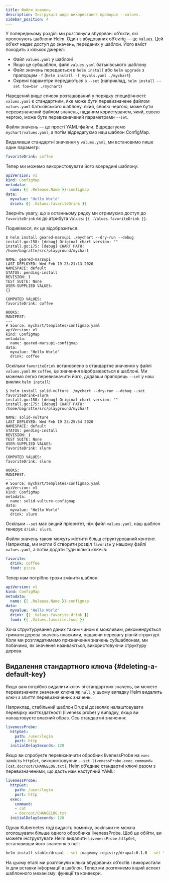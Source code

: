 ```yaml
---
title: Файли значень
description: Інструкції щодо використання прапорця --values.
sidebar_position: 4
---
```


У попередньому розділі ми розглянули вбудовані обʼєкти, які пропонують шаблони Helm. Один з вбудованих обʼєктів — це `Values`. Цей обʼєкт надає доступ до значень, переданих у шаблон. Його вміст походить з кількох джерел:

- Файл `values.yaml` у шаблоні
- Якщо це субшаблон, файл `values.yaml` батьківського шаблону
- Файл значень передається в `helm install` або `helm upgrade` з прапорцем `-f` (`helm install -f myvals.yaml ./mychart`)
- Окремі параметри передаються з `--set` (наприклад, `helm install --set foo=bar ./mychart`)

Наведений вище список розташований у порядку специфічності: `values.yaml` є стандартним, яке може бути перевизначене файлом `values.yaml` батьківського шаблону, який, своєю чергою, може бути перевизначений файлом значень, наданим користувачем, який, своєю чергою, може бути перевизначений параметрами `--set`.

Файли значень — це прості YAML-файли. Відредагуємо `mychart/values.yaml`, а потім відредагуємо наш шаблон ConfigMap.

Видаливши стандартні значення у `values.yaml`, ми встановимо лише один параметр:

```yaml
favoriteDrink: coffee
```

Тепер ми можемо використовувати його всередині шаблону:

```yaml
apiVersion: v1
kind: ConfigMap
metadata:
  name: {{ .Release.Name }}-configmap
data:
  myvalue: "Hello World"
  drink: {{ .Values.favoriteDrink }}
```

Зверніть увагу, що в останньому рядку ми отримуємо доступ до `favoriteDrink` як до атрибута `Values`: `{{ .Values.favoriteDrink }}`.

Подивімося, як це відобразиться.

```console
$ helm install geared-marsupi ./mychart --dry-run --debug
install.go:158: [debug] Original chart version: ""
install.go:175: [debug] CHART PATH: /home/bagratte/src/playground/mychart

NAME: geared-marsupi
LAST DEPLOYED: Wed Feb 19 23:21:13 2020
NAMESPACE: default
STATUS: pending-install
REVISION: 1
TEST SUITE: None
USER-SUPPLIED VALUES:
{}

COMPUTED VALUES:
favoriteDrink: coffee

HOOKS:
MANIFEST:
---
# Source: mychart/templates/configmap.yaml
apiVersion: v1
kind: ConfigMap
metadata:
  name: geared-marsupi-configmap
data:
  myvalue: "Hello World"
  drink: coffee
```

Оскільки `favoriteDrink` встановлено в стандартне значення у файлі `values.yaml` як `coffee`, це значення відображається в шаблоні. Ми можемо легко перевизначити його, додавши прапорець `--set` у наш виклик `helm install`:

```console
$ helm install solid-vulture ./mychart --dry-run --debug --set favoriteDrink=slurm
install.go:158: [debug] Original chart version: ""
install.go:175: [debug] CHART PATH: /home/bagratte/src/playground/mychart

NAME: solid-vulture
LAST DEPLOYED: Wed Feb 19 23:25:54 2020
NAMESPACE: default
STATUS: pending-install
REVISION: 1
TEST SUITE: None
USER-SUPPLIED VALUES:
favoriteDrink: slurm

COMPUTED VALUES:
favoriteDrink: slurm

HOOKS:
MANIFEST:
---
# Source: mychart/templates/configmap.yaml
apiVersion: v1
kind: ConfigMap
metadata:
  name: solid-vulture-configmap
data:
  myvalue: "Hello World"
  drink: slurm
```

Оскільки `--set` має вищий пріоритет, ніж файл `values.yaml`, наш шаблон генерує `drink: slurm`.

Файли значень також можуть містити більш структурований контент. Наприклад, ми могли б створити розділ `favorite` у нашому файлі `values.yaml`, а потім додати туди кілька ключів:

```yaml
favorite:
  drink: coffee
  food: pizza
```

Тепер нам потрібно трохи змінити шаблон:

```yaml
apiVersion: v1
kind: ConfigMap
metadata:
  name: {{ .Release.Name }}-configmap
data:
  myvalue: "Hello World"
  drink: {{ .Values.favorite.drink }}
  food: {{ .Values.favorite.food }}
```

Хоча структурування даних таким чином є можливим, рекомендується тримати дерева значень пласкими, надаючи перевагу рівній структурі. Коли ми розглядатимемо призначення значень субшаблонам, ми побачимо, як значення називаються, використовуючи структуру дерева.

## Видалення стандартного ключа {#deleting-a-default-key}

Якщо вам потрібно видалити ключ зі стандартних значень, ви можете перевизначити значення ключа як `null`, у цьому випадку Helm видалить ключ з злиття перевизначених значень.

Наприклад, стабільний шаблон Drupal дозволяє налаштовувати перевірку життєздатності (liveness probe) у випадку, якщо ви налаштовуєте власний образ. Ось стандартні значення:

```yaml
livenessProbe:
  httpGet:
    path: /user/login
    port: http
  initialDelaySeconds: 120
```

Якщо ви спробуєте перевизначити обробник livenessProbe на `exec` замість `httpGet`, використовуючи `--set livenessProbe.exec.command=[cat,docroot/CHANGELOG.txt]`, Helm обʼєднає стандартні ключі разом з перевизначеними, що дасть нам наступний YAML:

```yaml
livenessProbe:
  httpGet:
    path: /user/login
    port: http
  exec:
    command:
    - cat
    - docroot/CHANGELOG.txt
  initialDelaySeconds: 120
```

Однак Kubernetes тоді видасть помилку, оскільки не можна оголошувати більше одного обробника livenessProbe. Щоб це обійти, ви можете інструктувати Helm видалити `livenessProbe.httpGet`, встановивши його значення в null:

```sh
helm install stable/drupal --set image=my-registry/drupal:0.1.0 --set livenessProbe.exec.command=[cat,docroot/CHANGELOG.txt] --set livenessProbe.httpGet=null
```

На цьому етапі ми розглянули кілька вбудованих обʼєктів і використали їх для вставки інформації в шаблон. Тепер ми розглянемо інший аспект шаблонного механізму: функції та конвеєри.
